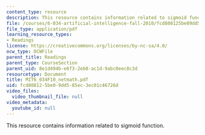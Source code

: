 ```yaml
---
content_type: resource
description: This resource contains information related to sigmoid function.
file: /courses/6-034-artificial-intelligence-fall-2010/fcd808125be09dd585ec3ec01c46726d_MIT6_034F10_netmath.pdf
file_type: application/pdf
learning_resource_types:
- Readings
license: https://creativecommons.org/licenses/by-nc-sa/4.0/
ocw_type: OCWFile
parent_title: Readings
parent_type: CourseSection
parent_uid: 8e1d494b-e6f3-2eb8-ac1d-9abc0eec8c3d
resourcetype: Document
title: MIT6_034F10_netmath.pdf
uid: fcd80812-5be0-9dd5-85ec-3ec01c46726d
video_files:
  video_thumbnail_file: null
video_metadata:
  youtube_id: null
---
```

This resource contains information related to sigmoid function.